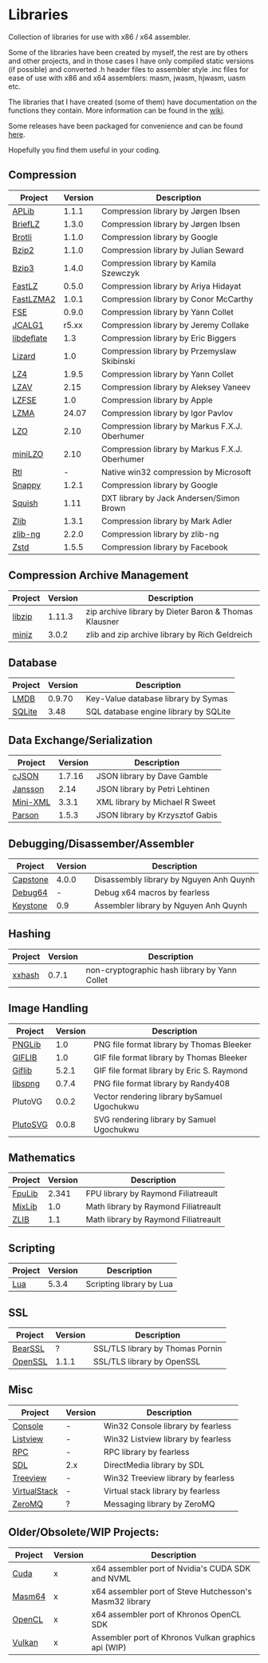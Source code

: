 # Libraries

Collection of libraries for use with x86 / x64 assembler.

Some of the libraries have been created by myself, the rest are by others and other projects, and in those cases I have only compiled static versions (if possible) and converted .h header files to assembler style .inc files for ease of use with x86 and x64 assemblers: masm, jwasm, hjwasm, uasm etc.

The libraries that I have created (some of them) have documentation on the functions they contain. More information can be found in the [wiki](https://github.com/mrfearless/libraries/wiki).

Some releases have been packaged for convenience and can be found [here](https://github.com/mrfearless/libraries/releases).

Hopefully you find them useful in your coding.

## Compression

| Project                                                                    | Version | Description                                    |
| -------------------------------------------------------------------------- | ------- | ---------------------------------------------- |
| [APLib](https://github.com/mrfearless/libraries/tree/master/aPLib)         | 1.1.1   | Compression library by Jørgen Ibsen            |
| [BriefLZ](https://github.com/mrfearless/libraries/tree/master/brieflz)     | 1.3.0   | Compression library by Jørgen Ibsen            |
| [Brotli](https://github.com/mrfearless/libraries/tree/master/Brotli)       | 1.1.0   | Compression library by Google                  |
| [Bzip2](https://github.com/mrfearless/libraries/tree/master/Bzip2)         | 1.1.0   | Compression library by Julian Seward           |
| [Bzip3](https://github.com/mrfearless/libraries/tree/master/Bzip3)         | 1.4.0   | Compression library by Kamila Szewczyk         |
| [FastLZ](https://github.com/mrfearless/libraries/tree/master/FastLZ)       | 0.5.0   | Compression library by Ariya Hidayat           |
| [FastLZMA2](https://github.com/mrfearless/libraries/tree/master/FastLZMA2) | 1.0.1   | Compression library by Conor McCarthy          |
| [FSE](https://github.com/mrfearless/libraries/tree/master/FSE)             | 0.9.0   | Compression library by Yann Collet             |
| [JCALG1](https://bitsum.com/portfolio/jcalg1/)                             | r5.xx   | Compression library by Jeremy Collake          |
| [libdeflate](https://github.com/mrfearless/libraries/tree/master/Deflate)  | 1.3     | Compression library by Eric Biggers            |
| [Lizard](https://github.com/mrfearless/libraries/tree/master/Lizard)       | 1.0     | Compression library by Przemyslaw Skibinski    |
| [LZ4](https://github.com/mrfearless/libraries/tree/master/LZ4)             | 1.9.5   | Compression library by Yann Collet             |
| [LZAV](https://github.com/mrfearless/libraries/tree/master/LZAV)           | 2.15    | Compression library by Aleksey Vaneev          |
| [LZFSE](https://github.com/mrfearless/libraries/tree/master/LZFSE)         | 1.0     | Compression library by Apple                   |
| [LZMA](https://github.com/mrfearless/libraries/tree/master/LZMA)           | 24.07   | Compression library by Igor Pavlov             |
| [LZO](https://github.com/mrfearless/libraries/tree/master/LZO)             | 2.10    | Compression library by Markus F.X.J. Oberhumer |
| [miniLZO](https://github.com/mrfearless/libraries/tree/master/MiniLZO)     | 2.10    | Compression library by Markus F.X.J. Oberhumer |
| [Rtl](https://github.com/mrfearless/libraries/tree/master/RtlCompression)  | -       | Native win32 compression by Microsoft          |
| [Snappy](https://github.com/mrfearless/libraries/tree/master/Snappy)       | 1.2.1   | Compression library by Google                  |
| [Squish](https://github.com/mrfearless/libraries/tree/master/Squish)       | 1.11    | DXT library by Jack Andersen/Simon Brown       |
| [Zlib](https://github.com/mrfearless/libraries/tree/master/Zlib)           | 1.3.1   | Compression library by Mark Adler              |
| [zlib-ng](https://github.com/mrfearless/libraries/tree/master/zlib-ng)     | 2.2.0   | Compression library by zlib-ng                 |
| [Zstd](https://github.com/mrfearless/libraries/tree/master/zstd)           | 1.5.5   | Compression library by Facebook                |

## Compression Archive Management

| Project                                                              | Version | Description                                           |
| -------------------------------------------------------------------- | ------- | ----------------------------------------------------- |
| [libzip](https://github.com/mrfearless/libraries/tree/master/libzip) | 1.11.3  | zip archive library by Dieter Baron & Thomas Klausner |
| [miniz](https://github.com/mrfearless/libraries/tree/master/Miniz)   | 3.0.2   | zlib and zip archive library by Rich Geldreich        |

## Database

| Project                                                              | Version | Description                           |
| -------------------------------------------------------------------- | ------- | ------------------------------------- |
| [LMDB](https://github.com/mrfearless/libraries/tree/master/LMDB)     | 0.9.70  | Key-Value database library by Symas   |
| [SQLite](https://github.com/mrfearless/libraries/tree/master/SQLite) | 3.48    | SQL database engine library by SQLite |

## Data Exchange/Serialization

| Project                                                                | Version | Description                     |
| ---------------------------------------------------------------------- | ------- | ------------------------------- |
| [cJSON](https://github.com/mrfearless/libraries/tree/master/cJSON)     | 1.7.16  | JSON library by Dave Gamble     |
| [Jansson](https://github.com/mrfearless/libraries/tree/master/Jansson) | 2.14    | JSON library by Petri Lehtinen  |
| [Mini-XML](https://github.com/mrfearless/libraries/tree/master/mxml)   | 3.3.1   | XML library by Michael R Sweet  |
| [Parson](https://github.com/mrfearless/libraries/tree/master/Parson)   | 1.5.3   | JSON library by Krzysztof Gabis |

## Debugging/Disassember/Assembler

| Project                                                                  | Version | Description                             |
| ------------------------------------------------------------------------ | ------- | --------------------------------------- |
| [Capstone](https://github.com/mrfearless/libraries/tree/master/Capstone) | 4.0.0   | Disassembly library by Nguyen Anh Quynh |
| [Debug64](https://github.com/mrfearless/libraries/tree/master/Debug64)   | -       | Debug x64 macros by fearless            |
| [Keystone](https://github.com/mrfearless/libraries/tree/master/Keystone) | 0.9     | Assembler library by Nguyen Anh Quynh   |

## Hashing

| Project                                                              | Version | Description                                   |
| -------------------------------------------------------------------- | ------- | --------------------------------------------- |
| [xxhash](https://github.com/mrfearless/libraries/tree/master/xxhash) | 0.7.1   | non-cryptographic hash library by Yann Collet |

## Image Handling

| Project                                                                  | Version | Description                                 |
| ------------------------------------------------------------------------ | ------- | ------------------------------------------- |
| [PNGLib](https://www.madwizard.org/programming/projects/pnglib)          | 1.0     | PNG file format library by Thomas Bleeker   |
| [GIFLIB](https://www.madwizard.org/programming/toolarchive)              | 1.0     | GIF file format library by Thomas Bleeker   |
| [Giflib](https://github.com/mrfearless/libraries/tree/master/Giflib)     | 5.2.1   | GIF file format library by Eric S. Raymond  |
| [libspng](https://github.com/mrfearless/libraries/tree/master/libspng)   | 0.7.4   | PNG file format library by Randy408         |
| PlutoVG                                                                  | 0.0.2   | Vector rendering library bySamuel Ugochukwu |
| [PlutoSVG](https://github.com/mrfearless/libraries/tree/master/Plutosvg) | 0.0.8   | SVG rendering library by Samuel Ugochukwu   |

## Mathematics

| Project                                                      | Version | Description                          |
| ------------------------------------------------------------ | ------- | ------------------------------------ |
| [FpuLib](https://masm32.com/masmcode/rayfil/fpu.html#fpulib) | 2.341   | FPU library by Raymond Filiatreault  |
| [MixLib](https://masm32.com/masmcode/rayfil/fixmath.html)    | 1.0     | Math library by Raymond Filiatreault |
| [ZLIB](https://masm32.com/masmcode/rayfil/complex.html)      | 1.1     | Math library by Raymond Filiatreault |

## Scripting

| Project                                                        | Version | Description              |
| -------------------------------------------------------------- | ------- | ------------------------ |
| [Lua](https://github.com/mrfearless/libraries/tree/master/Lua) | 5.3.4   | Scripting library by Lua |

## SSL

| Project                                                                | Version | Description                      |
| ---------------------------------------------------------------------- | ------- | -------------------------------- |
| [BearSSL](https://github.com/mrfearless/libraries/tree/master/BearSSL) | ?       | SSL/TLS library by Thomas Pornin |
| [OpenSSL](https://github.com/mrfearless/libraries/tree/master/OpenSSL) | 1.1.1   | SSL/TLS library by OpenSSL       |

## Misc

| Project                                                                          | Version | Description                        |
| -------------------------------------------------------------------------------- |:------- | ---------------------------------- |
| [Console](https://github.com/mrfearless/libraries/tree/master/Console)           | -       | Win32 Console library by fearless  |
| [Listview](https://github.com/mrfearless/libraries/tree/master/Listview)         | -       | Win32 Listview library by fearless |
| [RPC](https://github.com/mrfearless/libraries/tree/master/RPC)                   | -       | RPC library by fearless            |
| [SDL](https://github.com/mrfearless/libraries/tree/master/SDL)                   | 2.x     | DirectMedia library by SDL         |
| [Treeview](https://github.com/mrfearless/libraries/tree/master/Treeview)         | -       | Win32 Treeview library by fearless |
| [VirtualStack](https://github.com/mrfearless/libraries/tree/master/VirtualStack) | -       | Virtual stack library by fearless  |
| [ZeroMQ](https://github.com/mrfearless/libraries/tree/master/ZeroMQ)             | ?       | Messaging library by ZeroMQ        |

## Older/Obsolete/WIP Projects:

| Project                                                              | Version | Description                                             |
| -------------------------------------------------------------------- |:------- | ------------------------------------------------------- |
| [Cuda](https://github.com/mrfearless/libraries/tree/master/Cuda)     | x       | x64 assembler port of Nvidia's CUDA SDK and NVML        |
| [Masm64](https://github.com/mrfearless/libraries/tree/master/Masm64) | x       | x64 assembler port of Steve Hutchesson's Masm32 library |
| [OpenCL](https://github.com/mrfearless/libraries/tree/master/OpenCL) | x       | x64 assembler port of Khronos OpenCL SDK                |
| [Vulkan](https://github.com/mrfearless/libraries/tree/master/Vulkan) | x       | Assembler port of Khronos Vulkan graphics api (WIP)     |